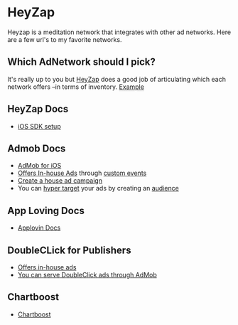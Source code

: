 HeyZap
=

Heyzap is a meditation network that integrates with other ad networks.  Here are a few url's to my favorite networks.

Which AdNetwork should I pick?
-
It's really up to you but [HeyZap](https://developers.heyzap.com/integration_wizard#/steps/pickNetworks) does a good job of articulating which each network offers –in terms of inventory.
[Example](https://developers.google.com/admob/ios/quick-start)


HeyZap Docs
-
- [iOS SDK setup](https://developers.heyzap.com/docs/ios_sdk_setup_and_requirements#admob,applovin)

Admob Docs
- 
- [AdMob for iOS](https://developers.google.com/admob/ios/quick-start)
- [Offers In-house Ads](http://stackoverflow.com/questions/11180588/using-admob-solely-for-house-ads) through [custom events](https://developers.google.com/admob/ios/custom-events)
- [Create a house ad campaign](https://support.google.com/admob/answer/3210442?hl=en)
- You can [hyper target](https://support.google.com/admob/answer/6100584) your ads by creating an [audience](https://support.google.com/admob/answer/6079595)

App Loving Docs
-
- [Applovin Docs](https://applovin.com/integration)


DoubleCLick for Publishers
-
- [Offers in-house ads](http://www.google.com/doubleclick/publishers/small-business/)
- [You can serve DoubleClick ads through AdMob](https://developers.google.com/mobile-ads-sdk/docs/dfp/ios/quick-start)

Chartboost
-
- [Chartboost](https://answers.chartboost.com/hc/en-us/articles/201220095-iOS-Integration)
